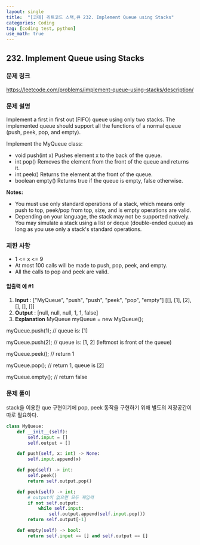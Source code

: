 ```yaml
---
layout: single
title:  "[코테] 리트코드 스택,큐 232. Implement Queue using Stacks"
categories: Coding
tag: [coding test, python]
use_math: true
---
```


## 232. Implement Queue using Stacks
### 문제 링크
<https://leetcode.com/problems/implement-queue-using-stacks/description/>

### 문제 설명
Implement a first in first out (FIFO) queue using only two stacks. The implemented queue should support all the functions of a normal queue (push, peek, pop, and empty).

Implement the MyQueue class:
- void push(int x) Pushes element x to the back of the queue.
- int pop() Removes the element from the front of the queue and returns it.
- int peek() Returns the element at the front of the queue.
- boolean empty() Returns true if the queue is empty, false otherwise.

**Notes:**
- You must use only standard operations of a stack, which means only push to top, peek/pop from top, size, and is empty operations are valid.
- Depending on your language, the stack may not be supported natively. You may simulate a stack using a list or deque (double-ended queue) as long as you use only a stack's standard operations.

### 제한 사항
- 1 <= x <= 9
- At most 100 calls will be made to push, pop, peek, and empty.
- All the calls to pop and peek are valid.

#### 입출력 예 #1 
1. **Input** : ["MyQueue", "push", "push", "peek", "pop", "empty"]  [[], [1], [2], [], [], []]
2. **Output** : [null, null, null, 1, 1, false]
3. **Explanation**
MyQueue myQueue = new MyQueue();

myQueue.push(1); // queue is: [1]

myQueue.push(2); // queue is: [1, 2] (leftmost is front of the queue)

myQueue.peek(); // return 1

myQueue.pop(); // return 1, queue is [2]

myQueue.empty(); // return false

### 문제 풀이
stack을 이용한 que 구현이기에 pop, peek 동작을 구현하기 위해 별도의 저장공간이 따로 필요하다.


```python
class MyQueue:
    def __init__(self):
        self.input = []
        self.output = []

    def push(self, x: int) -> None:
        self.input.append(x)

    def pop(self) -> int:
        self.peek()
        return self.output.pop()

    def peek(self) -> int:
        # output이 없으면 모두 재입력
        if not self.output:
            while self.input:
                self.output.append(self.input.pop())
        return self.output[-1]

    def empty(self) -> bool:
        return self.input == [] and self.output == []
```
